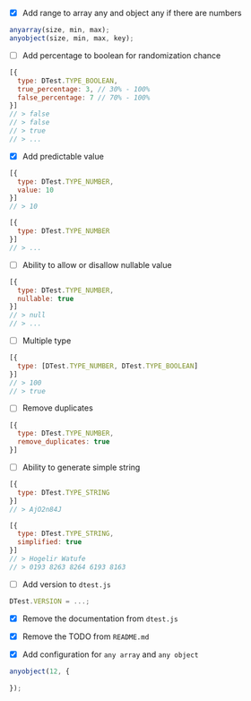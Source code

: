 - [x] Add range to array any and object any if there are numbers

```js
anyarray(size, min, max);
anyobject(size, min, max, key);
```

- [ ] Add percentage to boolean for randomization chance

```js
[{
  type: DTest.TYPE_BOOLEAN,
  true_percentage: 3, // 30% - 100%
  false_percentage: 7 // 70% - 100%
}]
// > false
// > false
// > true
// > ...
```

- [x] Add predictable value

```js
[{
  type: DTest.TYPE_NUMBER,
  value: 10
}]
// > 10

[{
  type: DTest.TYPE_NUMBER
}]
// > ...
```

- [ ] Ability to allow or disallow nullable value

```js
[{
  type: DTest.TYPE_NUMBER,
  nullable: true
}]
// > null
// > ...
```

- [ ] Multiple type

```js
[{
  type: [DTest.TYPE_NUMBER, DTest.TYPE_BOOLEAN]
}]
// > 100
// > true
```

- [ ] Remove duplicates
```js
[{
  type: DTest.TYPE_NUMBER,
  remove_duplicates: true
}]
```

- [ ] Ability to generate simple string
```js
[{
  type: DTest.TYPE_STRING
}]
// > AjO2n84J

[{
  type: DTest.TYPE_STRING,
  simplified: true
}]
// > Hogelir Watufe
// > 0193 8263 8264 6193 8163
```

- [ ] Add version to `dtest.js`
```js
DTest.VERSION = ...;
```

- [x] Remove the documentation from `dtest.js`
- [x] Remove the TODO from `README.md`

- [x] Add configuration for `any array` and `any object`
```js
anyobject(12, {
  
});
```